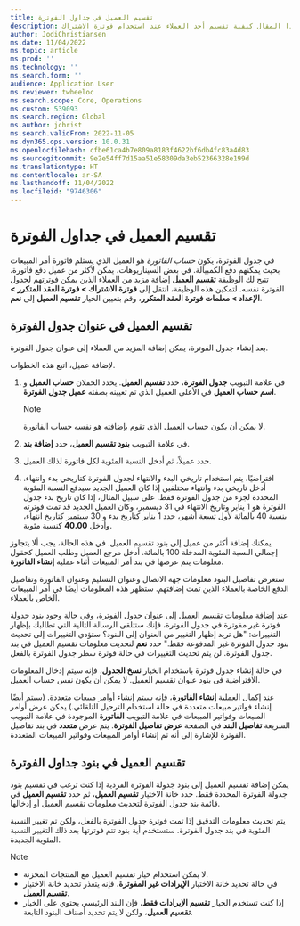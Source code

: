 ```yaml
---
title: تقسيم العميل في جداول الفوترة
description: يوضح هذا المقال كيفية تقسيم أحد العملاء عند استخدام فوترة الاشتراك.
author: JodiChristiansen
ms.date: 11/04/2022
ms.topic: article
ms.prod: ''
ms.technology: ''
ms.search.form: ''
audience: Application User
ms.reviewer: twheeloc
ms.search.scope: Core, Operations
ms.custom: 539093
ms.search.region: Global
ms.author: jchrist
ms.search.validFrom: 2022-11-05
ms.dyn365.ops.version: 10.0.31
ms.openlocfilehash: cfbe61ca4b7e809a8183f4622bf6db4fc83a4d83
ms.sourcegitcommit: 9e2e54ff7d15aa51e58309da3eb52366328e199d
ms.translationtype: HT
ms.contentlocale: ar-SA
ms.lasthandoff: 11/04/2022
ms.locfileid: "9746306"
---
```

# <a name="customer-split-on-billing-schedules"></a>تقسيم العميل في جداول الفوترة

في جدول الفوترة، يكون *حساب الفاتورة* هو العميل الذي يستلم فاتورة أمر المبيعات بحيث يمكنهم دفع الكمبيالة. في بعض السيناريوهات، يمكن لأكثر من عميل دفع فاتورة. تتيح لك الوظيفة **تقسيم العميل** إضافة مزيد من العملاء الذين يمكن فوترتهم لجدول الفوترة نفسه. لتمكين هذه الوظيفة، انتقل إلى **فوترة الاشتراك \> فوترة العقد المتكرر‬ \> الإعداد \> معلمات فوترة العقد المتكرر**، وقم بتعيين الخيار **تقسيم العميل** إلى **نعم**.

## <a name="customer-split-on-the-billing-schedule-header"></a>تقسيم العميل في عنوان جدول الفوترة

بعد إنشاء جدول الفوترة، يمكن إضافة المزيد من العملاء إلى عنوان جدول الفوترة.

لإضافة عميل، اتبع هذه الخطوات.

1. في علامة التبويب **جدول الفوترة**، حدد **تقسيم العميل**. يحدد الحقلان **حساب العميل** و **اسم حساب العميل** في الأعلى العميل الذي تم تعيينه بصفته **عميل جدول الفوترة**.

    > [!NOTE]
    > لا يمكن أن يكون حساب العميل الذي تقوم بإضافته هو نفسه حساب الفاتورة.

2. في علامة التبويب **بنود تقسيم العميل**، حدد **إضافة بند**.
3. حدد عميلاً، ثم أدخل النسبة المئوية لكل فاتورة لذلك العميل.
4. افتراضيًا، يتم استخدام تاريخي البدء والانتهاء لجدول الفوترة كتاريخي بدء وانتهاء. أدخل تاريخي بدء وانتهاء مختلفين إذا كان العميل الجديد سيدفع النسبة المئوية المحددة لجزء من جدول الفوترة فقط. على سبيل المثال، إذا كان تاريخ بدء جدول الفوترة هو 1 يناير وتاريخ الانتهاء في 31 ديسمبر، وكان العميل الجديد قد تمت فوترته بنسبة 40 بالمائة لأول تسعة أشهر، حدد 1 يناير كتاريخ بدء و 30 سبتمبر كتاريخ انتهاء، وأدخل **40.00** كنسبة مئوية.

يمكنك إضافة أكثر من عميل إلى بنود تقسيم العميل. في هذه الحالة، يجب ألا يتجاوز إجمالي النسبة المئوية المدخلة 100 بالمائة. أدخل مرجع العميل وطلب العميل كحقول معلومات يتم عرضها في بند أمر المبيعات أثناء عملية **إنشاء الفاتورة**.

ستعرض تفاصيل البنود معلومات جهة الاتصال وعنوان التسليم وعنوان الفاتورة وتفاصيل الدفع الخاصة بالعملاء الذين تمت إضافتهم. ستظهر هذه المعلومات أيضًا في أمر المبيعات الخاص بالعملاء.

عند إضافة معلومات تقسيم العميل إلى عنوان جدول الفوترة، وفي حالة وجود بنود جدولة فوترة غير مفوترة في جدول الفوترة، فإنك ستتلقى الرسالة التالية التي تطالبك بإظهار التغييرات: "هل تريد إظهار التغيير من العنوان إلى البنود؟ ستؤدي التغييرات إلى تحديث بنود جدول الفوترة غير المدفوعة فقط." حدد **نعم** لتحديث معلومات تقسيم العميل في بند جدول الفوترة. لن يتم تحديث التغييرات في حالة فوترة سطر جدول الفوترة بالفعل.

في حالة إنشاء جدول فوترة باستخدام الخيار **نسخ الجدول**، فإنه سيتم إدخال المعلومات الافتراضية في بنود عنوان تقسيم العميل. لا يمكن أن يكون نفس حساب العميل.

عند إكمال العملية **إنشاء الفاتورة**، فإنه سيتم إنشاء أوامر مبيعات متعددة. (سيتم أيضًا إنشاء فواتير مبيعات متعددة في حالة استخدام الترحيل التلقائي.) يمكن عرض أوامر المبيعات وفواتير المبيعات في علامة التبويب **الفاتورة** الموجودة في علامة التبويب السريعة **تفاصيل البند** في الصفحة **عرض تفاصيل الفوترة**. يتم عرض **متعدد** في بند تفاصيل الفوترة للإشارة إلى أنه تم إنشاء أوامر المبيعات وفواتير المبيعات المتعددة.

## <a name="customer-split-on-billing-schedule-lines"></a>تقسيم العميل في بنود جداول الفوترة

يمكن إضافة تقسيم العميل إلى بنود جدولة الفوترة الفردية إذا كنت ترغب في تقسيم بنود جدولة الفوترة المحددة فقط. حدد خانة الاختيار **تقسيم العميل**، ثم حدد **تقسيم العميل** في قائمة بند جدول الفوترة لتحديث معلومات تقسيم العميل أو إدخالها.

يتم تحديث معلومات التدقيق إذا تمت فوترة جدول الفوترة بالفعل، ولكن تم تغيير النسبة المئوية في بند جدول الفوترة. ستستخدم أية بنود تتم فوترتها بعد ذلك التغيير النسبة المئوية الجديدة.

> [!NOTE]
> - لا يمكن استخدام خيار تقسيم العميل مع المنتجات المخزنة.
> - في حالة تحديد خانة الاختيار **‏‫الإيرادات غير المفوترة‬**، فإنه يتعذر تحديد خانة الاختيار **تقسيم العميل**.
> - إذا كنت تستخدم الخيار **تقسيم الإيرادات فقط**، فإن البند الرئيسي يحتوي على الخيار **تقسيم العميل**، ولكن لا يتم تحديد أصناف البنود التابعة.
